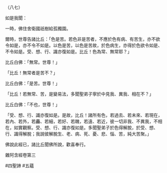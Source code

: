 （八七）

如是我聞：

一時，佛住舍衛國祇樹給孤獨園。

爾時，世尊告諸比丘：「色是苦。若色非是苦者，不應於色有病、有苦生，亦不欲令如是，亦不令不如是。以色是苦，以色是苦故，於色病生，亦得於色欲令如是、不令如是。受、想、行、識亦復如是。比丘！色為常、無常耶？」

比丘白佛：「無常。世尊！」

「比丘！無常者是苦不？」

比丘白佛：「是苦。世尊！」

「比丘！若無常、苦，是變易法，多聞聖弟子寧於中見我、異我、相在不？」

比丘白佛：「不也，世尊！」

「受、想、行、識亦復如是。是故，比丘！諸所有色，若過去、若未來、若現在，若內、若外，若麤、若細，若好、若醜，若遠、若近，彼一切非我、不異我，不相在，如實觀察。受、想、行、識亦復如是。多聞聖弟子於色得解脫，於受、想、行、識得解脫；我說彼解脫生、老、病、死、憂、悲、惱、苦，純大苦聚。」

佛說此經已，諸比丘聞佛所說，歡喜奉行。

雜阿含經卷第三



#四聖諦
#五蘊

